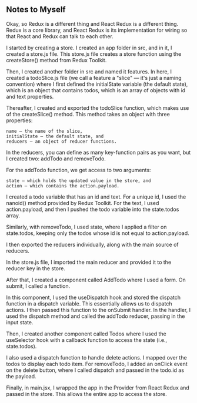 ## Notes to Myself

Okay, so Redux is a different thing and React Redux is a different thing. Redux is a core library, and React Redux is its implementation for wiring so that React and Redux can talk to each other.

I started by creating a store. I created an app folder in src, and in it, I created a store.js file. This store.js file creates a store function using the createStore() method from Redux Toolkit.

Then, I created another folder in src and named it features. In here, I created a todoSlice.js file (we call a feature a "slice" — it's just a naming convention) where I first defined the initialState variable (the default state), which is an object that contains todos, which is an array of objects with id and text properties.

Thereafter, I created and exported the todoSlice function, which makes use of the createSlice() method. This method takes an object with three properties:

    name — the name of the slice,
    initialState — the default state, and
    reducers — an object of reducer functions.

In the reducers, you can define as many key-function pairs as you want, but I created two: addTodo and removeTodo.

For the addTodo function, we get access to two arguments:

    state — which holds the updated value in the store, and
    action — which contains the action.payload.

I created a todo variable that has an id and text. For a unique id, I used the nanoid() method provided by Redux Toolkit. For the text, I used action.payload, and then I pushed the todo variable into the state.todos array.

Similarly, with removeTodo, I used state, where I applied a filter on state.todos, keeping only the todos whose id is not equal to action.payload.

I then exported the reducers individually, along with the main source of reducers.

In the store.js file, I imported the main reducer and provided it to the reducer key in the store.

After that, I created a component called AddTodo where I used a form. On submit, I called a function.

In this component, I used the useDispatch hook and stored the dispatch function in a dispatch variable. This essentially allows us to dispatch actions. I then passed this function to the onSubmit handler. In the handler, I used the dispatch method and called the addTodo reducer, passing in the input state.

Then, I created another component called Todos where I used the useSelector hook with a callback function to access the state (i.e., state.todos).

I also used a dispatch function to handle delete actions. I mapped over the todos to display each todo item. For removeTodo, I added an onClick event on the delete button, where I called dispatch and passed in the todo.id as the payload.

Finally, in main.jsx, I wrapped the app in the Provider from React Redux and passed in the store. This allows the entire app to access the store.